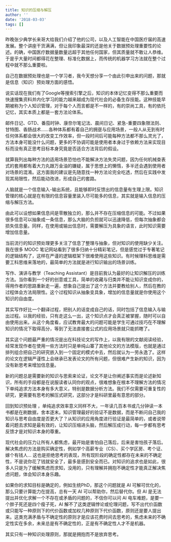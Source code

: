```yaml
---
title: 知识的压缩与解压
author: ''
date: '2018-03-03'
tags: []
---
```


<!--more--> 

昨晚张少典学长来哥大给我们介绍了他的公司，以及人工智能在中国医疗届的高速发展。整个讲座干货满满，但让我印象最深的还是他关于数据预处理重要性的论述。的确，中国医疗数据量数量远超于其他任何国家，但其质量就不敢让人恭维。于是乎大量时间都得花在整理、标准化数据上，而传统的机器学习方法就在整个过程中就不那么重要啦。

自己在数据预处理也是一个学习者，我今天想分享一个由此引申出来的问题，那就是信息（知识）预处理方面的感悟。

说实话现在我们有了Google等搜索引擎之后，知识的本体记忆变得不那么重要而快速搜集资料并内化学习的能力越来越成为现代社会的必备生存技能。这种技能早期被称为个人知识管理，对于每个人而言都是不一样的，有的崇尚工具，有的依托记忆，其实本质上都是一套方法论体系。

邮件日记、GTD、番茄时钟、康奈尔笔记法、晨间日记、紧急-重要四象限法则、甘特图、香肠战术……各种体系都有着自己的拥趸与应用场景，一般人从无到有时任何体系都会很大的改变工作效率，但一段时间后可能每种方法都不那么灵光了，方法本身可能没什么问题，更多的不协调可能是使用者本身过于依赖方法来实现目标而没有真正思考目标本身究竟是否适合方法背后的假设。

就算我列出每种方法的适用场景恐怕也不能解决方法失灵问题，因为任何机械查表式的套用都有着大力丸跟万金油的嫌疑，属于思想上的懒惰，多半还会遇到使用者对场景的混淆。这方面我的建议是先随意找一种方法论完全吃透，然后在实践中发现其局限性，然后能动改进，形成自己的套路。

人脑就是一个信息输入-输出系统，且能够即时反馈出的信息量有生理上限。知识管理的核心就是在有限的信息容量里装入尽可能多的信息，其实就是输入信息的压缩与解压方法。

由此可以设想如果信息间是零散独立的，那么并不存在压缩信息的可能。不过如果很多信息可以抽象成一条信息，那么大脑的负担就可以迅速降低，但每次抽象都会损失信息量。同样，在使用或输出信息时，需要解压为具象的语言，此时知识需要增加信息量。

当前流行的知识预处理更多关注了信息了整理与抽象，但对知识的使用缺少关注。我在很多 MOOC 笔记网站看到了很多归纳十分精彩笔记，但是感觉过于专著笔记的逻辑结构了，这样在严谨的逻辑框架下很难使用这些知识。有时候理科思维是需要工科思维来落地的，最简单的方法就是进行知识输出的场景训练。

写作、演讲与教学（Teaching Assistant）是目前我认为最好的让知识解压的训练方法。当你看到一个好的创意或工具，简单的收藏与归类并不能让知识变成你的，得用作者的思路重新走一遍，想象自己提出了这个方法并要教给别人，然后在教的过程体会方法局限性。这个过程知识从抽象变具象，增加的信息量就是你使用这个知识的自由度。

其实写作好比一个翻译过程，把别人的话变成自己的话，同时包括了信息输入与输出过程。以我的经验，只有走这么一出，这个知识点才会真正被掌握，随时可以自由使用出来。从这个角度看，应试教育最大的问题可能是学生可通过技巧在不理解知识的情况下取得高分，等到了无法直接套公式的应用场景就只能抓瞎了。

其实这个问题最严重的情况是出在科技论文的写作上，以我有限的文献阅读经验，经常发现作者在使用一些方法时只是单纯山寨了其他论文的方法模版，也就是通过排列组合把自己的研究嵌入到一个固定的模式中去，然后就认为一劳永逸了。这样的论文在逻辑严谨性上会继承已发表论文的所有问题，但很难产生新的知识，因为没有新思考来增加信息量。

新的问题总是需要新的知识与思索来论证，论文不是让你阐述事实而是论述新知识，所有的手段都是在说服读者认同你的观点，很难想象在根本不理解方法的情况下单纯追求方法本身有多大意义，特别是数据分析方法。我们不仅需要可重复性的研究，更需要有思考的解压式研究，这部分才是科研里最有意思的部分。

回到知识预处理 ，单纯追求效率意义同样不大，一年读几百本书或几分钟读一本书都是在刷数据，舍本逐末。知识管理最好的验证不是数据，而是不断问自己我的知识与思考自由度是否更大了？从知识的应用角度进行验证是最简单的，或者说带着问题去求知是最有效的，让知识压缩进头脑，然后解压成行动，每一步都有思考反馈才是对知识本身的尊重。

现代社会的压力让所有人都焦虑，最开始是害怕自己落后，后来是害怕孩子落后。解决焦虑的方法是购买确定性，例如学个高薪专业（CS）、买个学区房、考个证、嫁个有钱人… 这也是拒绝思考的表现，所有现阶段的确定性都存在未来的不确定性，不是说你花了钱就安全了，最多是感到安全而已。对知识的追求也是如此，很多人只是为了缓解焦虑而求知，没用的，只有理解并拥抱不确定性才能真正解决焦虑问题，体会知识本身乐趣。

如果你的求知目标是确定的，例如生统PhD，那这个问题就是 AI 可解可优化的，那么只要计算能力在提高，总有一天 AI 可以帮助你，然后替代你。但 AI 是无法提出并优化求解一个不存在或矛盾的问题的，不信你可以问 AI 电车难题，是要一个胖子死还是四个瘦子死，AI 解不了这类逻辑悖论或伦理问题，写不出代价函数或只能写一种原则下的代价函数或加权几种原则下代价函数，原则还是要人提出来。这类充满矛盾与不确定性的原则才是应该花费时间去思考的，焦虑未来的不确定性实在多余，未来总是有不确定性的，正是有不确定性人才不是机器。

其实只有一种知识处理原则，那就是拥抱而不是放弃思考。